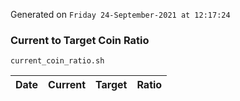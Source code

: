 Generated on `Friday 24-September-2021 at 12:17:24`

### Current to Target Coin Ratio
`current_coin_ratio.sh`

Date|Current|Target|Ratio
---|---|---|---
